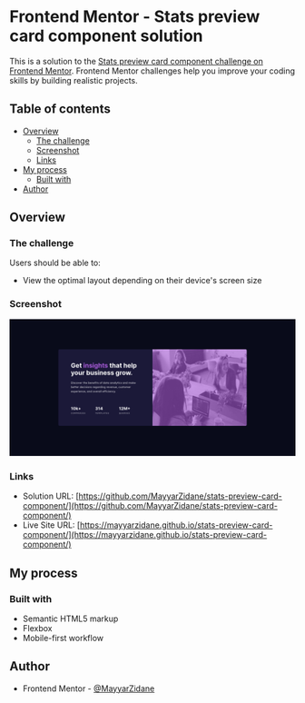 # Frontend Mentor - Stats preview card component solution

This is a solution to the [Stats preview card component challenge on Frontend Mentor](https://www.frontendmentor.io/challenges/stats-preview-card-component-8JqbgoU62). Frontend Mentor challenges help you improve your coding skills by building realistic projects.

## Table of contents

- [Overview](#overview)
  - [The challenge](#the-challenge)
  - [Screenshot](#screenshot)
  - [Links](#links)
- [My process](#my-process)
  - [Built with](#built-with)
- [Author](#author)

## Overview

### The challenge

Users should be able to:

- View the optimal layout depending on their device's screen size

### Screenshot

![](./screenshot.png)

### Links

- Solution URL: [https://github.com/MayyarZidane/stats-preview-card-component/](https://github.com/MayyarZidane/stats-preview-card-component/)
- Live Site URL: [https://mayyarzidane.github.io/stats-preview-card-component/](https://mayyarzidane.github.io/stats-preview-card-component/)

## My process

### Built with

- Semantic HTML5 markup
- Flexbox
- Mobile-first workflow

## Author

- Frontend Mentor - [@MayyarZidane](https://www.frontendmentor.io/profile/MayyarZidane)

